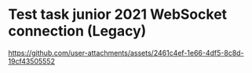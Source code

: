# Test task junior 2021 WebSocket connection (Legacy)

https://github.com/user-attachments/assets/2461c4ef-1e66-4df5-8c8d-19cf43505552

